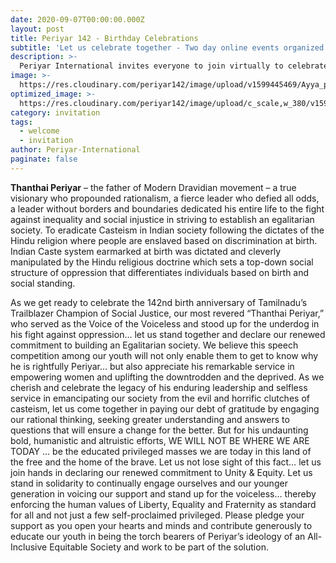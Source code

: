 ```yaml
---
date: 2020-09-07T00:00:00.000Z
layout: post
title: Periyar 142 - Birthday Celebrations
subtitle: 'Let us celebrate together - Two day online events organized by Periyar International USA.'
description: >-
  Periyar International invites everyone to join virtually to celebrate Periyar's 142nd birthday.
image: >-
  https://res.cloudinary.com/periyar142/image/upload/v1599445469/Ayya_p4dnwg.png
optimized_image: >-
  https://res.cloudinary.com/periyar142/image/upload/c_scale,w_380/v1599445469/Ayya_p4dnwg.png 
category: invitation
tags:
  - welcome
  - invitation
author: Periyar-International
paginate: false
---
```


<strong>Thanthai Periyar</strong> – the father of Modern Dravidian movement – a true visionary who propounded rationalism, a fierce leader who defied all odds, a leader without borders and boundaries dedicated his entire life to the fight against inequality and social injustice in striving to establish an egalitarian society. To eradicate Casteism in Indian society following the dictates of the Hindu religion where people are enslaved based on discrimination at birth.   Indian Caste system earmarked at birth was dictated and cleverly manipulated by the Hindu religious doctrine which sets a top-down social structure of oppression that differentiates individuals based on birth and social standing.

As we get ready to celebrate the 142nd birth anniversary of Tamilnadu’s Trailblazer Champion of Social Justice, our most revered “Thanthai Periyar,” who served as the Voice of the Voiceless and stood up for the underdog in his fight against oppression… let us stand together and declare our renewed commitment to building an Egalitarian society. We believe this speech competition among our youth will not only enable them to get to know why he is rightfully Periyar… but also appreciate his remarkable service in empowering women and uplifting the downtrodden and the deprived. As we cherish and celebrate the legacy of his enduring leadership and selfless service in emancipating our society from the evil and horrific clutches of casteism, let us come together in paying our debt of gratitude by engaging our rational thinking,  seeking greater understanding and answers to questions that will ensure a change for the better. But for his undaunting bold, humanistic and altruistic efforts, WE WILL NOT BE WHERE WE ARE TODAY … be the educated privileged masses we are today in this land of the free and the home of the brave.  Let us not lose sight of this fact… let us join hands in declaring our renewed commitment to Unity & Equity. Let us stand in solidarity to continually engage ourselves and our younger generation in voicing our support and stand up for the voiceless… thereby enforcing the human values of Liberty, Equality and Fraternity as standard for all and not just a few self-proclaimed privileged.  Please pledge your support as you open your hearts and minds and contribute generously to educate our youth in being the torch bearers of Periyar’s ideology of an All-Inclusive Equitable Society and work to be part of the solution.